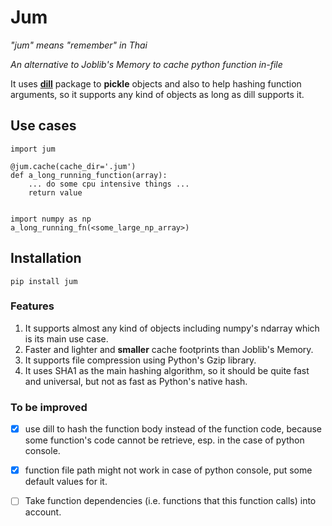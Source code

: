 # Jum

*"jum" means "remember" in Thai*

*An alternative to Joblib's Memory to cache python function in-file*

It uses [**dill**](https://github.com/uqfoundation/dill) package to **pickle** objects and also to help hashing function arguments, so it supports any kind of objects as long as dill supports it.

## Use cases

```
import jum

@jum.cache(cache_dir='.jum')
def a_long_running_function(array):
    ... do some cpu intensive things ...
    return value


import numpy as np
a_long_running_fn(<some_large_np_array>)
```

## Installation

```
pip install jum
```

### Features

1. It supports almost any kind of objects including numpy's ndarray which is its main use case.
2. Faster and lighter and **smaller** cache footprints than Joblib's Memory.
3. It supports file compression using Python's Gzip library.
4. It uses SHA1 as the main hashing algorithm, so it should be quite fast and universal, but not as fast as Python's native hash.

### To be improved

- [x] use dill to hash the function body instead of the function code, because some function's code cannot be retrieve, esp. in the case of python console.
- [x] function file path might not work in case of python console, put some default values for it.
- [ ] Take function dependencies (i.e. functions that this function calls) into account.

